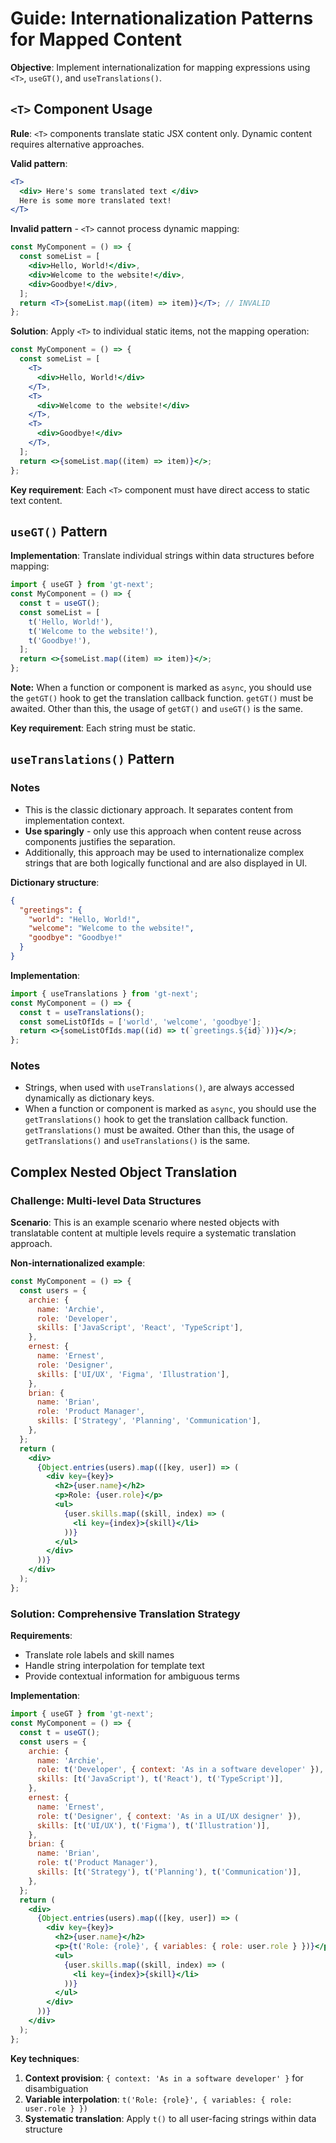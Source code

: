# Guide: Internationalization Patterns for Mapped Content

**Objective**: Implement internationalization for mapping expressions using `<T>`, `useGT()`, and `useTranslations()`.

## `<T>` Component Usage

**Rule**: `<T>` components translate static JSX content only. Dynamic content requires alternative approaches.

**Valid pattern**:

```jsx
<T>
  <div> Here's some translated text </div>
  Here is some more translated text!
</T>
```

**Invalid pattern** - `<T>` cannot process dynamic mapping:

```jsx
const MyComponent = () => {
  const someList = [
    <div>Hello, World!</div>,
    <div>Welcome to the website!</div>,
    <div>Goodbye!</div>,
  ];
  return <T>{someList.map((item) => item)}</T>; // INVALID
};
```

**Solution**: Apply `<T>` to individual static items, not the mapping operation:

```jsx
const MyComponent = () => {
  const someList = [
    <T>
      <div>Hello, World!</div>
    </T>,
    <T>
      <div>Welcome to the website!</div>
    </T>,
    <T>
      <div>Goodbye!</div>
    </T>,
  ];
  return <>{someList.map((item) => item)}</>;
};
```

**Key requirement**: Each `<T>` component must have direct access to static text content.

## `useGT()` Pattern

**Implementation**: Translate individual strings within data structures before mapping:

```jsx
import { useGT } from 'gt-next';
const MyComponent = () => {
  const t = useGT();
  const someList = [
    t('Hello, World!'),
    t('Welcome to the website!'),
    t('Goodbye!'),
  ];
  return <>{someList.map((item) => item)}</>;
};
```

**Note:** When a function or component is marked as `async`, you should use the `getGT()` hook to get the translation callback function. `getGT()` must be awaited. Other than this, the usage of `getGT()` and `useGT()` is the same.

**Key requirement**: Each string must be static.

## `useTranslations()` Pattern

### Notes

- This is the classic dictionary approach. It separates content from implementation context.
- **Use sparingly** - only use this approach when content reuse across components justifies the separation.
- Additionally, this approach may be used to internationalize complex strings that are both logically functional and are also displayed in UI.

**Dictionary structure**:

```json title="dictionary.json"
{
  "greetings": {
    "world": "Hello, World!",
    "welcome": "Welcome to the website!",
    "goodbye": "Goodbye!"
  }
}
```

**Implementation**:

```jsx
import { useTranslations } from 'gt-next';
const MyComponent = () => {
  const t = useTranslations();
  const someListOfIds = ['world', 'welcome', 'goodbye'];
  return <>{someListOfIds.map((id) => t(`greetings.${id}`))}</>;
};
```

### Notes

- Strings, when used with `useTranslations()`, are always accessed dynamically as dictionary keys.
- When a function or component is marked as `async`, you should use the `getTranslations()` hook to get the translation callback function. `getTranslations()` must be awaited. Other than this, the usage of `getTranslations()` and `useTranslations()` is the same.

## Complex Nested Object Translation

### Challenge: Multi-level Data Structures

**Scenario**: This is an example scenario where nested objects with translatable content at multiple levels require a systematic translation approach.

**Non-internationalized example**:

```jsx
const MyComponent = () => {
  const users = {
    archie: {
      name: 'Archie',
      role: 'Developer',
      skills: ['JavaScript', 'React', 'TypeScript'],
    },
    ernest: {
      name: 'Ernest',
      role: 'Designer',
      skills: ['UI/UX', 'Figma', 'Illustration'],
    },
    brian: {
      name: 'Brian',
      role: 'Product Manager',
      skills: ['Strategy', 'Planning', 'Communication'],
    },
  };
  return (
    <div>
      {Object.entries(users).map(([key, user]) => (
        <div key={key}>
          <h2>{user.name}</h2>
          <p>Role: {user.role}</p>
          <ul>
            {user.skills.map((skill, index) => (
              <li key={index}>{skill}</li>
            ))}
          </ul>
        </div>
      ))}
    </div>
  );
};
```

### Solution: Comprehensive Translation Strategy

**Requirements**:

- Translate role labels and skill names
- Handle string interpolation for template text
- Provide contextual information for ambiguous terms

**Implementation**:

```jsx
import { useGT } from 'gt-next';
const MyComponent = () => {
  const t = useGT();
  const users = {
    archie: {
      name: 'Archie',
      role: t('Developer', { context: 'As in a software developer' }),
      skills: [t('JavaScript'), t('React'), t('TypeScript')],
    },
    ernest: {
      name: 'Ernest',
      role: t('Designer', { context: 'As in a UI/UX designer' }),
      skills: [t('UI/UX'), t('Figma'), t('Illustration')],
    },
    brian: {
      name: 'Brian',
      role: t('Product Manager'),
      skills: [t('Strategy'), t('Planning'), t('Communication')],
    },
  };
  return (
    <div>
      {Object.entries(users).map(([key, user]) => (
        <div key={key}>
          <h2>{user.name}</h2>
          <p>{t('Role: {role}', { variables: { role: user.role } })}</p>
          <ul>
            {user.skills.map((skill, index) => (
              <li key={index}>{skill}</li>
            ))}
          </ul>
        </div>
      ))}
    </div>
  );
};
```

**Key techniques**:

1. **Context provision**: `{ context: 'As in a software developer' }` for disambiguation
2. **Variable interpolation**: `t('Role: {role}', { variables: { role: user.role } })`
3. **Systematic translation**: Apply `t()` to all user-facing strings within data structure
